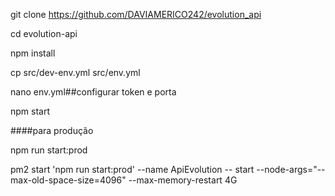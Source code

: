 git clone https://github.com/DAVIAMERICO242/evolution_api

cd evolution-api

npm install

cp src/dev-env.yml src/env.yml

nano env.yml##configurar token e porta

npm start

####para produção

npm run start:prod

pm2 start 'npm run start:prod' --name ApiEvolution -- start --node-args="--max-old-space-size=4096" --max-memory-restart 4G
